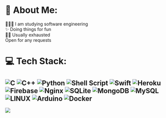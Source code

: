 # 💫 About Me:
🧑🏼‍💻 I am studying software engineering<br>✨ Doing things for fun<br>🤙🏼 Usually exhausted<br>Open for any requests


# 💻 Tech Stack:
![C](https://img.shields.io/badge/c-%2300599C.svg?style=for-the-badge&logo=c&logoColor=white) ![C++](https://img.shields.io/badge/c++-%2300599C.svg?style=for-the-badge&logo=c%2B%2B&logoColor=white) ![Python](https://img.shields.io/badge/python-3670A0?style=for-the-badge&logo=python&logoColor=ffdd54) ![Shell Script](https://img.shields.io/badge/shell_script-%23121011.svg?style=for-the-badge&logo=gnu-bash&logoColor=white) ![Swift](https://img.shields.io/badge/swift-F54A2A?style=for-the-badge&logo=swift&logoColor=white) ![Heroku](https://img.shields.io/badge/heroku-%23430098.svg?style=for-the-badge&logo=heroku&logoColor=white) ![Firebase](https://img.shields.io/badge/firebase-%23039BE5.svg?style=for-the-badge&logo=firebase) ![Nginx](https://img.shields.io/badge/nginx-%23009639.svg?style=for-the-badge&logo=nginx&logoColor=white) ![SQLite](https://img.shields.io/badge/sqlite-%2307405e.svg?style=for-the-badge&logo=sqlite&logoColor=white) ![MongoDB](https://img.shields.io/badge/MongoDB-%234ea94b.svg?style=for-the-badge&logo=mongodb&logoColor=white) ![MySQL](https://img.shields.io/badge/mysql-%2300f.svg?style=for-the-badge&logo=mysql&logoColor=white) ![LINUX](https://img.shields.io/badge/Linux-FCC624?style=for-the-badge&logo=linux&logoColor=black) ![Arduino](https://img.shields.io/badge/-Arduino-00979D?style=for-the-badge&logo=Arduino&logoColor=white) ![Docker](https://img.shields.io/badge/docker-%230db7ed.svg?style=for-the-badge&logo=docker&logoColor=white)
---
[![](https://visitcount.itsvg.in/api?id=YegorMi&icon=0&color=0)](https://visitcount.itsvg.in)

